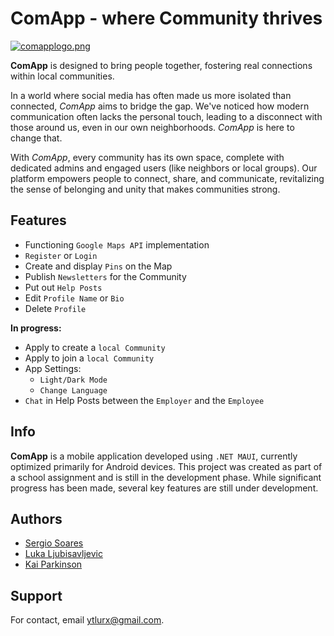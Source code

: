 # ComApp - where Community thrives

[![comapplogo.png](https://i.postimg.cc/jjGXFDt8/Town-Square.png)](https://postimg.cc/xkhN7JbK)




**ComApp** is designed to bring people together, fostering real connections within local communities.

In a world where social media has often made us more isolated than connected, *ComApp* aims to bridge the gap. We've noticed how modern communication often lacks the personal touch, leading to a disconnect with those around us, even in our own neighborhoods. *ComApp* is here to change that.

With *ComApp*, every community has its own space, complete with dedicated admins and engaged users (like neighbors or local groups). Our platform empowers people to connect, share, and communicate, revitalizing the sense of belonging and unity that makes communities strong.
## Features

- Functioning `Google Maps API` implementation
- `Register` or `Login`
- Create and display `Pins` on the Map
- Publish `Newsletters` for the Community
- Put out `Help Posts`
- Edit `Profile Name` or `Bio`
- Delete `Profile`

**In progress:**
- Apply to create a `local Community`
- Apply to join a `local Community`
- App Settings:
    - `Light/Dark Mode`
    - `Change Language`
- `Chat` in Help Posts between the `Employer` and the `Employee`

## Info
**ComApp** is a mobile application developed using `.NET MAUI`, currently optimized primarily for Android devices. This project was created as part of a school assignment and is still in the development phase. While significant progress has been made, several key features are still under development.
## Authors

- [Sergio Soares](https://www.github.com/Sergio-404)
- [Luka Ljubisavljevic](https://www.github.com/Lurx381)
- [Kai Parkinson](https://www.github.com/Kai1732)
## Support

For contact, email ytlurx@gmail.com.
